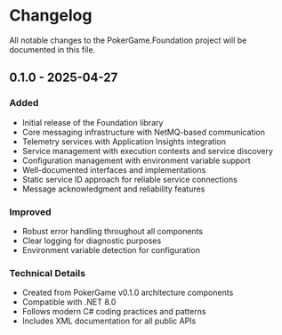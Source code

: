 # Changelog

All notable changes to the PokerGame.Foundation project will be documented in this file.

## 0.1.0 - 2025-04-27

### Added
- Initial release of the Foundation library
- Core messaging infrastructure with NetMQ-based communication
- Telemetry services with Application Insights integration
- Service management with execution contexts and service discovery
- Configuration management with environment variable support
- Well-documented interfaces and implementations
- Static service ID approach for reliable service connections
- Message acknowledgment and reliability features

### Improved
- Robust error handling throughout all components
- Clear logging for diagnostic purposes
- Environment variable detection for configuration

### Technical Details
- Created from PokerGame v0.1.0 architecture components
- Compatible with .NET 8.0
- Follows modern C# coding practices and patterns
- Includes XML documentation for all public APIs